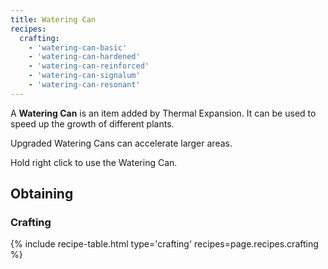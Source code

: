 ```yaml
--- 
title: Watering Can 
recipes: 
  crafting: 
    - 'watering-can-basic' 
    - 'watering-can-hardened'
    - 'watering-can-reinforced'
    - 'watering-can-signalum'
    - 'watering-can-resonant'
--- 
```


A **Watering Can** is an item added by Thermal Expansion. It can be used to speed up the growth of different plants.

Upgraded Watering Cans can accelerate larger areas.

Hold right click to use the Watering Can.

Obtaining
---------

### Crafting
{% include recipe-table.html type='crafting' recipes=page.recipes.crafting %}